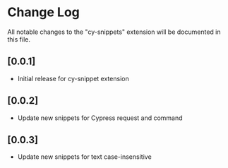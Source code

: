 # Change Log

All notable changes to the "cy-snippets" extension will be documented in this file.

## [0.0.1]

- Initial release for cy-snippet extension

## [0.0.2]

- Update new snippets for Cypress request and command

## [0.0.3]

- Update new snippets for text case-insensitive
